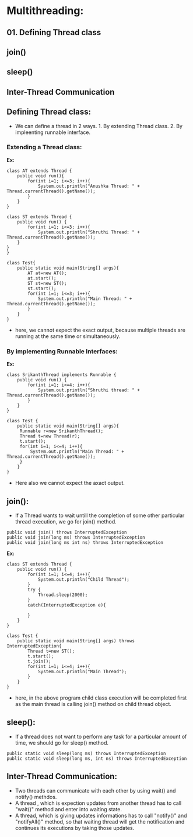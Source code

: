 # Multithreading:

## 01. Defining Thread class
## join()
## sleep()
## Inter-Thread Communication



## Defining Thread class:

* We can define a thread in 2 ways.
      1. By extending Thread class.
      2. By impleenting runnable interface.

### Extending a Thread class:

**Ex:**
```
class AT extends Thread {
    public void run(){
        for(int i=1; i<=3; i++){
            System.out.println("Anushka Thread: " + Thread.currentThread().getName());
        }
    }
}

class ST extends Thread {
    public void run() {
        for(int i=1; i<=3; i++){
            System.out.println("Shruthi Thread: " + Thread.currentThread().getName());
    }
}
}

class Test{
    public static void main(String[] args){
        AT at=new AT();
        at.start();
        ST st=new ST();
        st.start();
        for(int i=1; i<=3; i++){
            System.out.println("Main Thread: " + Thread.currentThread().getName());
        }
    }
}
```
* here, we cannot expect the exact output, because multiple threads are running at the same time or simultaneously.

### By implementing Runnable Interfaces:

**Ex:**

```
class SrikanthThread implements Runnable {
    public void run() {
        for(int i=1; i<=4; i++){
            System.out.println("Shruthi thread: " + Thread.currentThread().getName());
        }
    }
}

class Test {
    public static void main(String[] args){
     Runnable r=new SrikanthThread();
     Thread t=new Thread(r);
     t.start();
     for(int i=1; i<=4; i++){
         System.out.println("Main Thread: " + Thread.currentThread().getName());
     }
    }
}
```
* Here also we cannot expect the axact output.


## join():

* If a Thread wants to wait untill the completion of some other particular thread execution, we go for join() method.

```
public void join() throws InterruptedException
public void join(long ms) throws InterruptedException
public void join(long ms int ns) throws InterruptedException
```
**Ex:**

```
class ST extends Thread {
    public void run() {
        for(int i=1; i<=4; i++){
            System.out.println("Child Thread");
        }
        try {
            Thread.sleep(2000);
        }
        catch(InterruptedException e){
            
        }
    }
}

class Test {
    public static void main(String[] args) throws InterruptedException{
        Thread t=new ST();
        t.start();
        t.join();
        for(int i=1; i<=4; i++){
            System.out.println("Main Thread");
        }
    }
}
```

* here, in the above program child class execution will be completed first as the main thread is calling join() method on child thread object.


## sleep():

* If a thread does not want to perform any task for a particular amount of time, we should go for sleep() method.

```
public static void sleep(long ms) throws InterruptedException
public static void sleep(long ms, int ns) throws InterruptedException
```


## Inter-Thread Communication:

* Two threads can communicate with each other by using wait() and notify() methdos.
* A thread , which is expection updates from another thread has to call "wait()" method and enter into waiting state.
* A thread, which is giving updates informations has to call "notify()" and "notifyAll()" method, so that waiting thread will get the notification and continues its executions by taking those updates.
  
